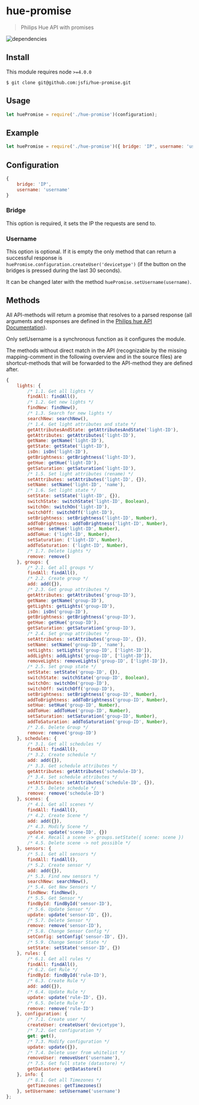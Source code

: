 # hue-promise

> Philips Hue API with promises

![dependencies](https://david-dm.org/jsfi/hue-promise.svg)

## Install

This module requires node `>=4.0.0`

```
$ git clone git@github.com:jsfi/hue-promise.git
```

## Usage

```js
let huePromise = require('./hue-promise')(configuration);
```

## Example

```js
let huePromise = require('./hue-promise')({ bridge: 'IP', username: 'username' });
```

## Configuration

```js
{
    bridge: 'IP',
    username: 'username'
}
```

### Bridge

This option is required, it sets the IP the requests are send to.

### Username

This option is optional. If it is empty the only method that can return a successful response is `huePromise.configuration.createUser('devicetype')` (if the button on the bridges is pressed during the last 30 seconds).

It can be changed later with the method `huePromise.setUsername(username)`.

## Methods

All API-methods will return a promise that resolves to a parsed response (all arguments and responses are defined in the [Philips hue API Documentation](http://www.developers.meethue.com/philips-hue-api)).

Only setUsername is a synchronous function as it configures the module.

The methods without direct match in the API (recognizable by the missing mapping-comment in the following overview and in the source files) are shortcut-methods that will be forwarded to the API-method they are defined after.

```js
{
    lights: {
        /* 1.1. Get all lights */
        findAll: findAll(),
        /* 1.2. Get new lights */
        findNew: findNew(),
        /* 1.3. Search for new lights */
        searchNew: searchNew(),
        /* 1.4. Get light attributes and state */
        getAttributesAndState: getAttributesAndState('light-ID'),
        getAttributes: getAttributes('light-ID'),
        getName: getName('light-ID'),
        getState: getState('light-ID'),
        isOn: isOn('light-ID'),
        getBrightness: getBrightness('light-ID'),
        getHue: getHue('light-ID'),
        getSaturation: getSaturation('light-ID'),
        /* 1.5. Set light attributes (rename) */
        setAttributes: setAttributes('light-ID', {}),
        setName: setName('light-ID', 'name'),
        /* 1.6. Set light state */
        setState: setState('light-ID', {}),
        switchState: switchState('light-ID', Boolean),
        switchOn: switchOn('light-ID'),
        switchOff: switchOff('light-ID'),
        setBrightness: setBrightness('light-ID', Number),
        addToBrightness: addToBrightness('light-ID', Number),
        setHue: setHue('light-ID', Number),
        addToHue: ('light-ID', Number),
        setSaturation: ('light-ID', Number),
        addToSaturation: ('light-ID', Number),
        /* 1.7. Delete lights */
        remove: remove()
    }, groups: {
        /* 2.1. Get all groups */
        findAll: findAll(),
        /* 2.2. Create group */
        add: add({}),
        /* 2.3. Get group attributes */
        getAttributes: getAttributes('group-ID'),
        getName: getName('group-ID'),
        getLights: getLights('group-ID'),
        isOn: isOn('group-ID'),
        getBrightness: getBrightness('group-ID'),
        getHue: getHue('group-ID'),
        getSaturation: getSaturation('group-ID'),
        /* 2.4. Set group attributes */
        setAttributes: setAttributes('group-ID', {}),
        setName: setName('group-ID', 'name'),
        setLights: setLights('group-ID', ['light-ID']),
        addLights: addLights('group-ID', ['light-ID']),
        removeLights: removeLights('group-ID', ['light-ID']),
        /* 2.5. Set group state */
        setState: setState('group-ID', {}),
        switchState: switchState('group-ID', Boolean),
        switchOn: switchOn('group-ID'),
        switchOff: switchOff('group-ID'),
        setBrightness: setBrightness('group-ID', Number),
        addToBrightness: addToBrightness('group-ID', Number),
        setHue: setHue('group-ID', Number),
        addToHue: addToHue('group-ID', Number),
        setSaturation: setSaturation('group-ID', Number),
        addToSaturation: addToSaturation('group-ID', Number),
        /* 2.6. Delete Group */
        remove: remove('group-ID')
    }, schedules: {
        /* 3.1. Get all schedules */
        findAll: findAll(),
        /* 3.2. Create schedule */
        add: add({}),
        /* 3.3. Get schedule attributes */
        getAttributes: getAttributes('schedule-ID'),
        /* 3.4. Set schedule attributes */
        setAttributes: setAttributes('schedule-ID', {}),
        /* 3.5. Delete schedule */
        remove: remove('schedule-ID')
    }, scenes: {
        /* 4.1. Get all scenes */
        findAll: findAll(),
        /* 4.2. Create Scene */
        add: add({}),
        /* 4.3. Modify Scene */
        update: update('scene-ID', {})
        /* 4.4. Recall a scene -> groups.setState({ scene: scene })
        /* 4.5. Delete scene -> not possible */
    }, sensors: {
        /* 5.1. Get all sensors */
        findAll: findAll(),
        /* 5.2. Create sensor */
        add: add({}),
        /* 5.3. Find new sensors */
        searchNew: searchNew(),
        /* 5.4. Get New Sensors */
        findNew: findNew(),
        /* 5.5. Get Sensor */
        findById: findById('sensor-ID'),
        /* 5.6. Update Sensor */
        update: update('sensor-ID', {}),
        /* 5.7. Delete Sensor */
        remove: remove('sensor-ID'),
        /* 5.8. Change Sensor Config */
        setConfig: setConfig('sensor-ID', {}),
        /* 5.9. Change Sensor State */
        setState: setState('sensor-ID', {})
    }, rules: {
        /* 6.1. Get all rules */
        findAll: findAll(),
        /* 6.2. Get Rule */
        findById: findById('rule-ID'),
        /* 6.3. Create Rule */
        add: add({}),
        /* 6.4. Update Rule */
        update: update('rule-ID', {}),
        /* 6.5. Delete Rule */
        remove: remove('rule-ID')
    }, configuration: {
        /* 7.1. Create user */
        createUser: createUser('devicetype'),
        /* 7.2. Get configuration */
        get: get(),
        /* 7.3. Modify configuration */
        update: update({}),
        /* 7.4. Delete user from whitelist */
        removeUser: removeUser('username'),
        /* 7.5. Get full state (datastore) */
        getDatastore: getDatastore()
    }, info: {
        /* 8.1. Get all Timezones */
        getTimezones: getTimezones()
    }, setUsername: setUsername('username')
};
```
